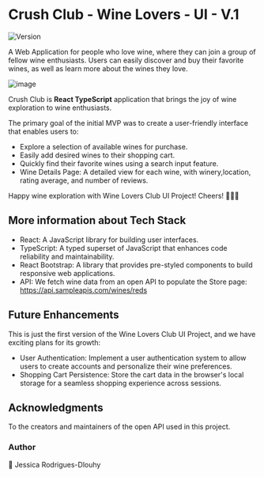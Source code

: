 # Crush Club - Wine Lovers - UI - V.1
<p>
  <img alt="Version" src="https://img.shields.io/badge/version-1.0-blue.svg?cacheSeconds=2592000" />
</p>

A Web Application for people who love wine, where they can join a group of fellow wine enthusiasts. 
Users can easily discover and buy their favorite wines, as well as learn more about the wines they love. 

![image](https://github.com/JessicaRodriguesFelix/wine-lovers-UI/assets/40796998/41aa39a7-7dc4-4c78-b89f-403ce2ea95ee)


Crush Club is **React TypeScript** application that brings the joy of wine exploration to wine enthusiasts. 

The primary goal of the initial MVP was to create a user-friendly interface that enables users to:

* Explore a selection of available wines for purchase.
* Easily add desired wines to their shopping cart.
* Quickly find their favorite wines using a search input feature.
* Wine Details Page: A detailed view for each wine, with winery,location, rating average, and number of reviews.

Happy wine exploration with Wine Lovers Club UI Project! Cheers! 🍷🍷🍷

## More information about Tech Stack
* React: A JavaScript library for building user interfaces.
* TypeScript: A typed superset of JavaScript that enhances code reliability and maintainability.
* React Bootstrap: A library that provides pre-styled components to build responsive web applications.
* API: We fetch wine data from an open API to populate the Store page: https://api.sampleapis.com/wines/reds

## Future Enhancements
This is just the first version of the Wine Lovers Club UI Project, and we have exciting plans for its growth:

* User Authentication: Implement a user authentication system to allow users to create accounts and personalize their wine preferences.
* Shopping Cart Persistence: Store the cart data in the browser's local storage for a seamless shopping experience across sessions.  

## Acknowledgments
To the creators and maintainers of the open API used in this project. 

### Author
👤 Jessica Rodrigues-Dlouhy

